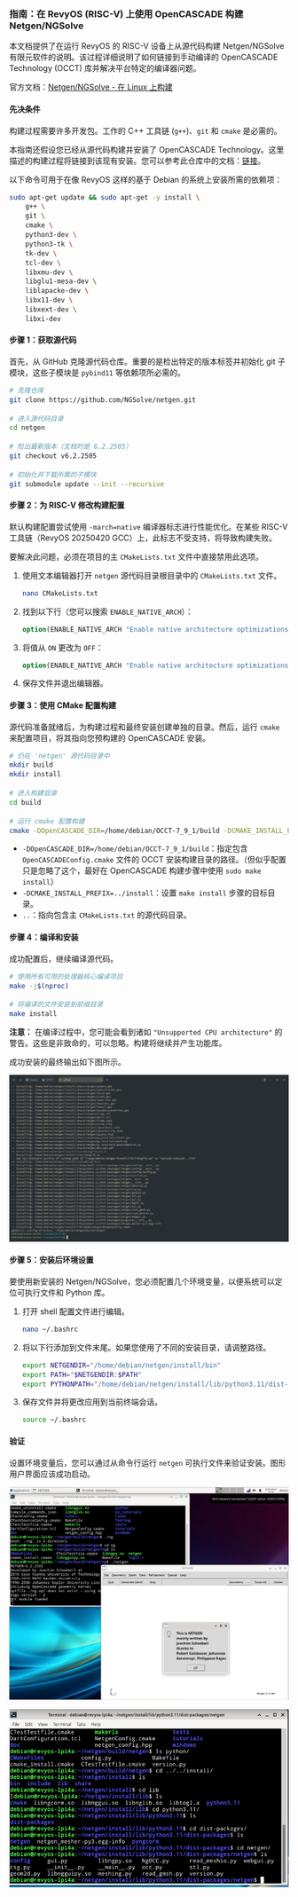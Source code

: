 ### **指南：在 RevyOS (RISC-V) 上使用 OpenCASCADE 构建 Netgen/NGSolve**

本文档提供了在运行 RevyOS 的 RISC-V 设备上从源代码构建 Netgen/NGSolve 有限元软件的说明。该过程详细说明了如何链接到手动编译的 OpenCASCADE Technology (OCCT) 库并解决平台特定的编译器问题。

官方文档：[Netgen/NGSolve - 在 Linux 上构建](https://ngsolve.org/docu/latest/install/source.html)

#### 先决条件

构建过程需要许多开发包。工作的 C++ 工具链 (`g++`)、`git` 和 `cmake` 是必需的。

本指南还假设您已经从源代码构建并安装了 OpenCASCADE Technology。这里描述的构建过程将链接到该现有安装。您可以参考此仓库中的文档：[链接](../OpenCASCADE/README.md)。

以下命令可用于在像 RevyOS 这样的基于 Debian 的系统上安装所需的依赖项：

```bash
sudo apt-get update && sudo apt-get -y install \
    g++ \
    git \
    cmake \
    python3-dev \
    python3-tk \
    tk-dev \
    tcl-dev \
    libxmu-dev \
    libglu1-mesa-dev \
    liblapacke-dev \
    libx11-dev \
    libxext-dev \
    libxi-dev
```

#### 步骤 1：获取源代码

首先，从 GitHub 克隆源代码仓库。重要的是检出特定的版本标签并初始化 git 子模块，这些子模块是 `pybind11` 等依赖项所必需的。

```bash
# 克隆仓库
git clone https://github.com/NGSolve/netgen.git

# 进入源代码目录
cd netgen

# 检出最新版本（文档时是 6.2.2505）
git checkout v6.2.2505

# 初始化并下载所需的子模块
git submodule update --init --recursive
```

#### 步骤 2：为 RISC-V 修改构建配置

默认构建配置尝试使用 `-march=native` 编译器标志进行性能优化。在某些 RISC-V 工具链（RevyOS 20250420 GCC）上，此标志不受支持，将导致构建失败。

要解决此问题，必须在项目的主 `CMakeLists.txt` 文件中直接禁用此选项。

1.  使用文本编辑器打开 `netgen` 源代码目录根目录中的 `CMakeLists.txt` 文件。
    ```bash
    nano CMakeLists.txt
    ```

2.  找到以下行（您可以搜索 `ENABLE_NATIVE_ARCH`）：
    ```cmake
    option(ENABLE_NATIVE_ARCH "Enable native architecture optimizations" ON)
    ```

3.  将值从 `ON` 更改为 `OFF`：
    ```cmake
    option(ENABLE_NATIVE_ARCH "Enable native architecture optimizations" OFF)
    ```

4.  保存文件并退出编辑器。

#### 步骤 3：使用 CMake 配置构建

源代码准备就绪后，为构建过程和最终安装创建单独的目录。然后，运行 `cmake` 来配置项目，将其指向您预构建的 OpenCASCADE 安装。

```bash
# 仍在 'netgen' 源代码目录中
mkdir build
mkdir install

# 进入构建目录
cd build

# 运行 cmake 配置构建
cmake -DOpenCASCADE_DIR=/home/debian/OCCT-7_9_1/build -DCMAKE_INSTALL_PREFIX=../install ..
```
*   `-DOpenCASCADE_DIR=/home/debian/OCCT-7_9_1/build`：指定包含 `OpenCASCADEConfig.cmake` 文件的 OCCT 安装构建目录的路径。（但似乎配置只是忽略了这个，最好在 OpenCASCADE 构建步骤中使用 `sudo make install`）
*   `-DCMAKE_INSTALL_PREFIX=../install`：设置 `make install` 步骤的目标目录。
*   `..`：指向包含主 `CMakeLists.txt` 的源代码目录。

#### 步骤 4：编译和安装

成功配置后，继续编译源代码。

```bash
# 使用所有可用的处理器核心编译项目
make -j$(nproc)

# 将编译的文件安装到前缀目录
make install
```

**注意：** 在编译过程中，您可能会看到诸如 `"Unsupported CPU architecture"` 的警告。这些是非致命的，可以忽略。构建将继续并产生功能库。

成功安装的最终输出如下图所示。

![NETGEN 安装](images/01-netgen-install.png)

#### 步骤 5：安装后环境设置

要使用新安装的 Netgen/NGSolve，您必须配置几个环境变量，以便系统可以定位可执行文件和 Python 库。

1.  打开 shell 配置文件进行编辑。
    ```bash
    nano ~/.bashrc
    ```

2.  将以下行添加到文件末尾。如果您使用了不同的安装目录，请调整路径。
    ```bash
    export NETGENDIR="/home/debian/netgen/install/bin"
    export PATH="$NETGENDIR:$PATH"
    export PYTHONPATH="/home/debian/netgen/install/lib/python3.11/dist-packages:$PYTHONPATH"
    ```

3.  保存文件并将更改应用到当前终端会话。
    ```bash
    source ~/.bashrc
    ```

#### 验证

设置环境变量后，您可以通过从命令行运行 `netgen` 可执行文件来验证安装。图形用户界面应该成功启动。

![NETGEN 工作 GUI 关于](images/02-netgen-working-gui-about.png)

![NETGEN Pybind 文件](images/03-netgen-pybind-files.png)
